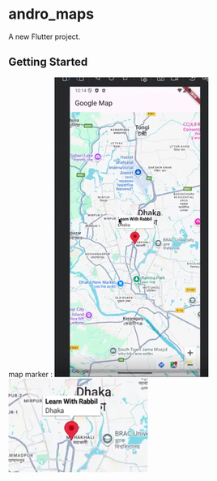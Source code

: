 # andro_maps

A new Flutter project.

## Getting Started
map marker :
![img.png](img.png)
![img_1.png](img_1.png)